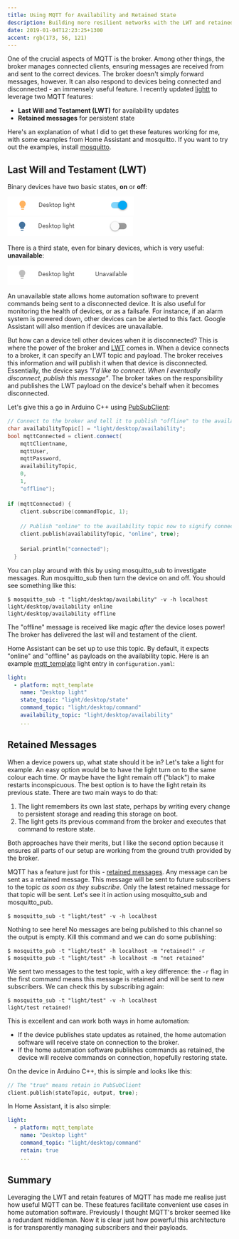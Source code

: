 ```yaml
---
title: Using MQTT for Availability and Retained State
description: Building more resilient networks with the LWT and retained state features of MQTT
date: 2019-01-04T12:23:25+1300
accent: rgb(173, 56, 121)
---
```


One of the crucial aspects of MQTT is the broker. Among other things, the broker manages connected clients, ensuring messages are received from and sent to the correct devices. The broker doesn't simply forward messages, however. It can also respond to devices being connected and disconnected - an immensely useful feature. I recently updated [lightt][] to leverage two MQTT features:

- **Last Will and Testament (LWT)** for availability updates
- **Retained messages** for persistent state

Here's an explanation of what I did to get these features working for me, with some examples from Home Assistant and mosquitto. If you want to try out the examples, install [mosquitto][mosquitto-install].

## Last Will and Testament (LWT)

Binary devices have two basic states, **on** or **off**:

![Home Assistant light on][capture_on]
![Home Assistant light off][capture_off]

There is a third state, even for binary devices, which is very useful: **unavailable**:

![Home Assistant light unavailable][capture_unavailable]

An unavailable state allows home automation software to prevent commands being sent to a disconnected device. It is also useful for monitoring the health of devices, or as a failsafe. For instance, if an alarm system is powered down, other devices can be alerted to this fact. Google Assistant will also mention if devices are unavailable.

But how can a device tell other devices when it is disconnected? This is where the power of the broker and [LWT][lwt] comes in. When a device connects to a broker, it can specify an LWT topic and payload. The broker receives this information and will publish it when that device is disconnected. Essentially, the device says _"I'd like to connect. When I eventually disconnect, publish this message"_. The broker takes on the responsibility and publishes the LWT payload on the device's behalf when it becomes disconnected.

Let's give this a go in Arduino C++ using [PubSubClient][pubsubclient]:

```cpp
// Connect to the broker and tell it to publish "offline" to the availability topic when disconnected in the future
char availabilityTopic[] = "light/desktop/availability";
bool mqttConnected = client.connect(
    mqttClientname,
    mqttUser,
    mqttPassword,
    availabilityTopic,
    0,
    1,
    "offline");

if (mqttConnected) {
    client.subscribe(commandTopic, 1);

    // Publish "online" to the availability topic now to signify connection
    client.publish(availabilityTopic, "online", true);

    Serial.println("connected");
  }
```

You can play around with this by using mosquitto_sub to investigate messages. Run mosquitto_sub then turn the device on and off. You should see something like this:

```shell
$ mosquitto_sub -t "light/desktop/availability" -v -h localhost
light/desktop/availability online
light/desktop/availability offline
```

The "offline" message is received like magic _after_ the device loses power! The broker has delivered the last will and testament of the client.

Home Assistant can be set up to use this topic. By default, it expects "online" and "offline" as payloads on the availability topic. Here is an example [mqtt_template][] light entry in `configuration.yaml`:

```yaml
light:
  - platform: mqtt_template
    name: "Desktop light"
    state_topic: "light/desktop/state"
    command_topic: "light/desktop/command"
    availability_topic: "light/desktop/availability"
    ...
```

## Retained Messages

When a device powers up, what state should it be in? Let's take a light for example. An easy option would be to have the light turn on to the same colour each time. Or maybe have the light remain off ("black") to make restarts inconspicuous. The best option is to have the light retain its previous state. There are two main ways to do that:

1. The light remembers its own last state, perhaps by writing every change to persistent storage and reading this storage on boot.
1. The light gets its previous command from the broker and executes that command to restore state.

Both approaches have their merits, but I like the second option because it ensures all parts of our setup are working from the ground truth provided by the broker.

MQTT has a feature just for this - [retained messages][retain]. Any message can be sent as a retained message. This message will be sent to future subscribers to the topic _as soon as they subscribe_. Only the latest retained message for that topic will be sent. Let's see it in action using mosquitto_sub and mosquitto_pub.

```shell
$ mosquitto_sub -t "light/test" -v -h localhost

```

Nothing to see here! No messages are being published to this channel so the output is empty. Kill this command and we can do some publishing:

```shell
$ mosquitto_pub -t "light/test" -h localhost -m "retained!" -r
$ mosquitto_pub -t "light/test" -h localhost -m "not retained"
```

We sent two messages to the test topic, with a key difference: the `-r` flag in the first command means this message is retained and will be sent to new subscribers. We can check this by subscribing again:

```shell
$ mosquitto_sub -t "light/test" -v -h localhost
light/test retained!
```

This is excellent and can work both ways in home automation:

- If the device publishes state updates as retained, the home automation software will receive state on connection to the broker.
- If the home automation software publishes commands as retained, the device will receive commands on connection, hopefully restoring state.

On the device in Arduino C++, this is simple and looks like this:

```cpp
// The "true" means retain in PubSubClient
client.publish(stateTopic, output, true);
```

In Home Assistant, it is also simple:

```yaml
light:
  - platform: mqtt_template
    name: "Desktop light"
    command_topic: "light/desktop/command"
    retain: true
    ...
```

## Summary

Leveraging the LWT and retain features of MQTT has made me realise just how useful MQTT can be. These features facilitate convenient use cases in home automation software. Previously I thought MQTT's broker seemed like a redundant middleman. Now it is clear just how powerful this architecture is for transparently managing subscribers and their payloads.

[lightt]: https://github.com/albertnis/lightt
[mosquitto-install]: https://mosquitto.org/download/
[lwt]: https://www.hivemq.com/blog/mqtt-essentials-part-9-last-will-and-testament/
[retain]: https://www.hivemq.com/blog/mqtt-essentials-part-8-retained-messages/
[capture_on]: ./capture_on.png
[capture_off]: ./capture_off.png
[capture_unavailable]: ./capture_unavailable.png
[pubsubclient]: https://github.com/knolleary/pubsubclient
[mqtt_template]: https://www.home-assistant.io/components/light.mqtt/#template-schema
